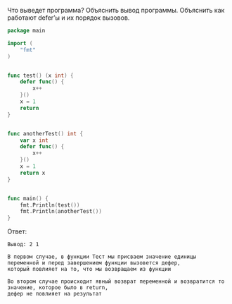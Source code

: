 Что выведет программа? Объяснить вывод программы. Объяснить как работают defer’ы и их порядок вызовов.

```go
package main

import (
	"fmt"
)


func test() (x int) {
	defer func() {
		x++
	}()
	x = 1
	return
}


func anotherTest() int {
	var x int
	defer func() {
		x++
	}()
	x = 1
	return x
}


func main() {
	fmt.Println(test())
	fmt.Println(anotherTest())
}
```

Ответ:
```
Вывод: 2 1

В первом случае, в функции Тест мы присваем значение единицы переменной и перед завершением функции вызовется дефер,
который повлияет на то, что мы возвращаем из функции
 
Во втором случае происходит явный возврат переменной и возвратится то значение, которое было в return,
дефер не повлияет на результат 

```
